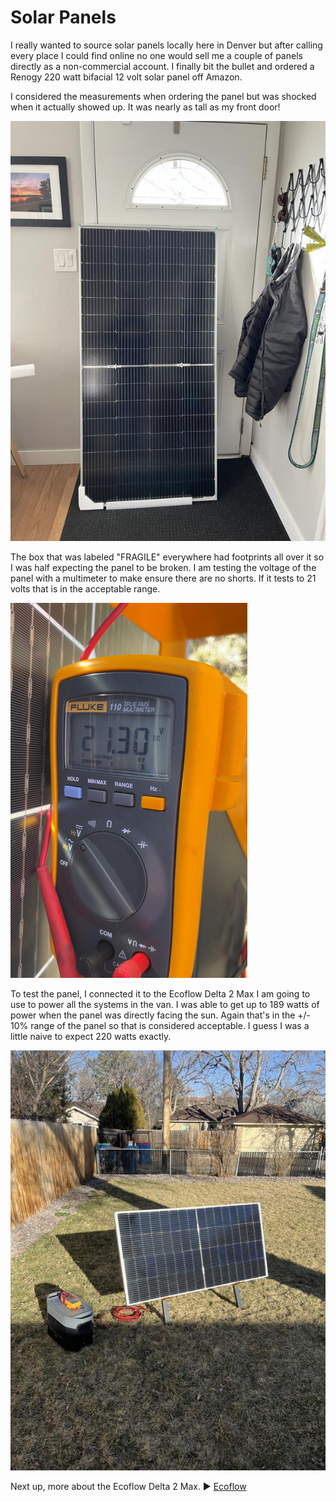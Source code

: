 # Solar Panels

I really wanted to source solar panels locally here in Denver but after calling every place I could find online no one would sell me a couple of panels directly as a non-commercial account. I finally bit the bullet and ordered a Renogy 220 watt bifacial 12 volt solar panel off Amazon.

I considered the measurements when ordering the panel but was shocked when it actually showed up. It was nearly as tall as my front door!

![solar panels](assets/solar-panels-01.JPG)

The box that was labeled "FRAGILE" everywhere had footprints all over it so I was half expecting the panel to be broken. I am testing the voltage of the panel with a multimeter to make ensure there are no shorts. If it tests to 21 volts that is in the acceptable range.

![solar panels](assets/solar-panels-03.png)

To test the panel, I connected it to the Ecoflow Delta 2 Max I am going to use to power all the systems in the van. I was able to get up to 189 watts of power when the panel was directly facing the sun. Again that's in the +/- 10% range of the panel so that is considered acceptable. I guess I was a little naive to expect 220 watts exactly.

![solar panels](assets/solar-panels-02.JPG)

Next up, more about the Ecoflow Delta 2 Max. :arrow_forward: [Ecoflow](ecoflow.md)